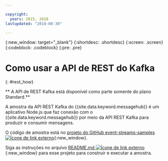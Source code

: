 ```yaml
---

copyright:
  years: 2015, 2018
lastupdated: "2018-08-30"

---
```


{:new_window: target="_blank"}
{:shortdesc: .shortdesc}
{:screen: .screen}
{:codeblock: .codeblock}
{:pre: .pre}

# Como usar a API de REST do Kafka
{: #rest_how}

** A API de REST Kafka está disponível como parte somente do plano Standard.**
<br/>

<!-- 21/06/18 - commenting out until content ready
## To do: examples
{: notoc}

## To do: supported parameters
{: notoc}

## How to use, download, and set up the Kafka REST API sample
{: #rest_sample notoc}
-->

A amostra da API REST Kafka do {{site.data.keyword.messagehub}} é um aplicativo Node.js
que faz conexão com o {{site.data.keyword.messagehub}} por meio da API REST Kafka para produzir e
consumir mensagens.

O código de amostra está no [projeto do GitHub event-streams-samples ![Ícone de link externo](../../icons/launch-glyph.svg "Ícone de link externo")](https://github.com/ibm-messaging/event-streams-samples/tree/master/kafka-nodejs-console-sample){:new_window}.

Siga as instruções no arquivo [README.md ![Ícone de link externo](../../icons/launch-glyph.svg "Ícone de link externo")](https://github.com/ibm-messaging/event-streams-samples/tree/master/kafka-nodejs-console-sample){:new_window} para esse projeto para construir e executar a amostra.

<!-- 
Comment from Andrew
New topic.

    Instructions for getting started, with links for more info
    Simple send and receive URLs with example output
    We need detail about the supported parameters
-->

